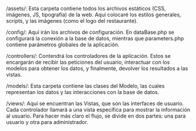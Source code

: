 /assets/: Esta carpeta contiene todos los archivos estáticos (CSS, imágenes, JS, tipografía) de la web. Aquí colocaré los estilos generales, scripts, y las imágenes (como el logo del restaurante).

/config/: Aquí irán los archivos de configuración. En dataBase.php se configurará la conexión a la base de datos, mientras que parameters.php contiene parámetros globales de la aplicación.

/controllers/: Contendrá los controladores de la aplicación. Estos se encargarán de recibir las peticiones del usuario, interactuar con los modelos para obtener los datos, y finalmente, devolver los resultados a las vistas. 

/models/: Esta carpeta contiene las clases del Modelo, las cuales representan los datos y las interacciones con la base de datos.

/views/: Aquí se encuentran las Vistas, que son las interfaces de usuario. Cada controlador llamará a una vista específica para mostrar la información al usuario. Para hacer más claro el flujo, se divide en dos partes: una para usuario y otra para administrador.